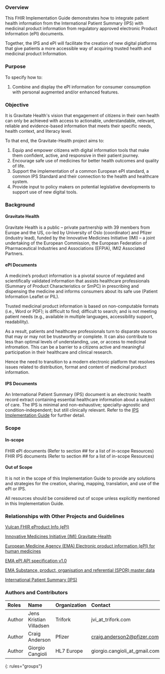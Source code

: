 ### Overview
This FHIR Implementation Guide demonstrates how to integrate patient health information from the International Patient Summary (IPS) with medicinal product information from regulatory approved electronic Product Information (ePI) documents.

Together, the IPS and ePI will facilitate the creation of new digital platforms that give patients a more accessible way of acquiring trusted health and medicinal product Information.

### Purpose
To specify how to:
1.	Combine and display the ePI information for consumer consumption with personal augmented and/or enhanced features.

### Objective
It is Gravitate Health's vision that engagement of citizens in their own health can only be achieved with access to actionable, understandable, relevant, reliable and evidence-based information that meets their specific needs, health context, and literacy level. 

To that end, the Gravitate-Health project aims to:
1. Equip and empower citizens with digital information tools that make them confident, active, and responsive in their patient journey. 
2. Encourage safe use of medicines for better health outcomes and quality of life. 
3. Support the implementation of a common European ePI standard, a common IPS Standard and their connection to the health and healthcare system.
4. Provide input to policy makers on potential legislative developments to support use of new digital tools.


### Background
#### Gravitate Health
Gravitate Health is a public – private partnership with 39 members from Europe and the US, co-led by University of Oslo (coordinator) and Pfizer (industry lead), funded by the Innovative Medicines Initiative (IMI) – a joint undertaking of the European Commission, the European Federation of Pharmaceutical Industries and Associations (EFPIA), IMI2 Associated Partners.

#### ePI Documents
A medicine’s product information is a pivotal source of regulated and scientifically validated information that assists healthcare professionals (Summary of Product Characteristics or SmPC) in prescribing and dispensing the medicine and informs consumers about its safe use (Patient Information Leaflet or PIL).

Trusted medicinal product information is based on non-computable formats (i.e., Word or PDF); is difficult to find; difficult to search; and is not meeting patient needs (e.g., available in multiple languages, accessibility support, readability). 

As a result, patients and healthcare professionals turn to disparate sources that may or may not be trustworthy or complete. It can also contribute to less than optimal levels of understanding, use, or access to medicinal infromation. This can be a barrier to a citizens active and meaningful participation in their healthcare and clinical research.

Hence the need to transition to a modern electronic platform that resolves issues related to distribution, format and content of medicinal product information.

#### IPS Documents
An International Patient Summary (IPS) document is an electronic health record extract containing essential healthcare information about a subject of care. The IPS is minimal and non-exhaustive; specialty-agnostic and condition-independent; but still clinically relevant. Refer to the [IPS Implementation Guide](http://build.fhir.org/ig/HL7/fhir-ips/index.html) for further detail.

### Scope
#### In-scope
FHIR ePI documents (Refer to section ## for a list of in-scope Resources)
FHIR IPS documents (Refer to section ## for a list of in-scope Resources)

#### Out of Scope
It is not in the scope of this Implementation Guide to provide any solutions and strategies for the creation, sharing, mapping, translation, and use of the ePI or IPS.

All resources should be considered out of scope unless explicitly mentioned in this Implementation Guide.

### Relationships with Other Projects and Guidelines

[Vulcan FHIR eProduct Info (ePI)](http://build.fhir.org/ig/HL7/vulcan-eproduct-info)

[Innovative Medicines Initiative (IMI) Gravitate-Health](https://www.imi.europa.eu/projects-results/project-factsheets/gravitate-health)

[European Medicine Agency (EMA) Electronic product information (ePI) for human medicines](https://www.ema.europa.eu/en/electronic-product-information-human-medicines-european-union-key-principles)

[EMA ePI API specification v1.0](https://github.com/EuropeanMedicinesAgency/ePI-consultation)

[EMA Substance, product, organisation and referential (SPOR) master data](https://www.ema.europa.eu/en/human-regulatory/research-development/data-medicines-iso-idmp-standards/substance-product-organisation-referential-spor-master-data)

[International Patient Summary (IPS)](https://www.iso.org/standard/79491.html)

### Authors and Contributors

| Roles | Name | Organization | Contact |
|:--------|:-------|:--------|:--------|
| Author   | Jens Kristian Villadsen | Trifork | jvi_at_trifork.com |
| Author   | Craig Anderson | Pfizer | craig.anderson2@pfizer.com |
| Author   | Giorgio Cangioli | HL7 Europe | giorgio.cangioli_at_gmail.com |
{: rules="groups"}
